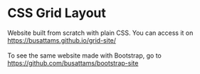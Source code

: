 # CSS Grid Layout
Website built from scratch with plain CSS. You can access it on https://busattams.github.io/grid-site/ <br><br>
To see the same website made with Bootstrap, go to https://github.com/busattams/bootstrap-site
